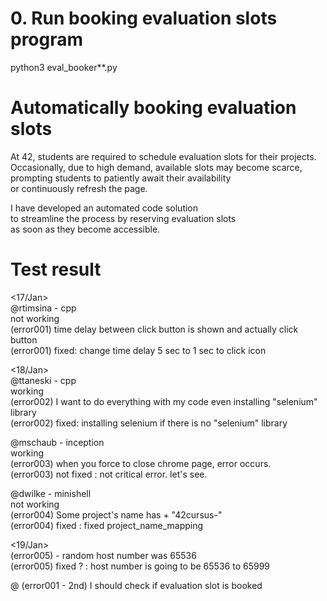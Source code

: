 # 0. Run booking evaluation slots program  

python3 eval_booker**.py  

# Automatically booking evaluation slots  

At 42, students are required to schedule evaluation slots for their projects.  
Occasionally, due to high demand, available slots may become scarce,  
prompting students to patiently await their availability  
or continuously refresh the page.  

I have developed an automated code solution  
to streamline the process by reserving evaluation slots  
as soon as they become accessible.  




# Test result  

<17/Jan>  
@rtimsina - cpp  
not working  
(error001) time delay between click button is shown and actually click button  
(error001) fixed: change time delay 5 sec to 1 sec to click icon  

<18/Jan>  
@ttaneski - cpp  
working  
(error002) I want to do everything with my code even installing "selenium" library  
(error002) fixed: installing selenium if there is no "selenium" library  

@mschaub - inception  
working  
(error003) when you force to close chrome page, error occurs.  
(error003) not fixed : not critical error. let's see.  

@dwilke - minishell  
not working  
(error004) Some project's name has + "42cursus-"  
(error004) fixed : fixed project_name_mapping  


<19/Jan>  
(error005) - random host number was 65536  
(error005) fixed ? : host number is going to be 65536 to 65999  

@
(error001 - 2nd) I should check if evaluation slot is booked

